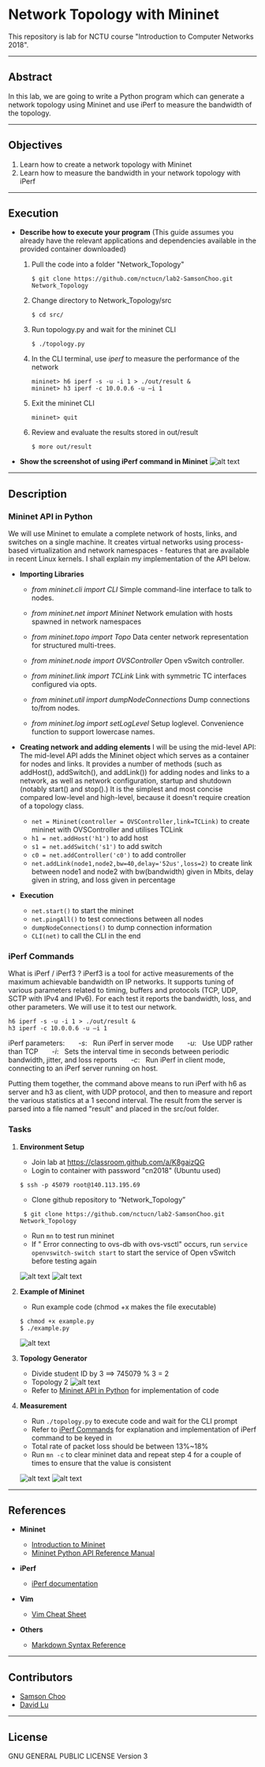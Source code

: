 # Network Topology with Mininet

This repository is lab for NCTU course "Introduction to Computer Networks 2018".

---
## Abstract

In this lab, we are going to write a Python program which can generate a network topology using Mininet and use iPerf to measure the bandwidth of the topology.

---
## Objectives

1. Learn how to create a network topology with Mininet
2. Learn how to measure the bandwidth in your network topology with iPerf

---
## Execution


* **Describe how to execute your program**
  (This guide assumes you already have the relevant applications and dependencies available in the provided container downloaded)

  1. Pull the code into a folder "Network_Topology"
        ```console
        $ git clone https://github.com/nctucn/lab2-SamsonChoo.git Network_Topology
        ```
  2. Change directory to Network_Topology/src
        ```console
        $ cd src/
        ```
  3. Run topology.py and wait for the mininet CLI
        ```console
        $ ./topology.py
        ```
  4. In the CLI terminal, use *iperf* to measure the performance of the network
        ```console
        mininet> h6 iperf -s -u -i 1 > ./out/result &
        mininet> h3 iperf -c 10.0.0.6 -u –i 1 
        ```
  5. Exit the mininet CLI
        ```console
        mininet> quit 
        ```
  6. Review and evaluate the results stored in out/result
        ```console
        $ more out/result
        ```
  
  
* **Show the screenshot of using iPerf command in Mininet**
![alt text](screenshots/iperf.png "iPerf command")

---
## Description

### Mininet API in Python
We will use Mininet to emulate a complete network of hosts, links, and switches on a single machine. It creates virtual networks using process-based virtualization and network namespaces - features that are available in recent Linux kernels. I shall explain my implementation of the API below.
* **Importing Libraries**

    * *from mininet.cli import CLI*
    Simple command-line interface to talk to nodes.
    
    * *from mininet.net import Mininet*
    Network emulation with hosts spawned in network namespaces
    * *from mininet.topo import Topo*
    Data center network representation for structured multi-trees.
    * *from mininet.node import OVSController*
    Open vSwitch controller.
    * *from mininet.link import TCLink*
    Link with symmetric TC interfaces configured via opts.
    * *from mininet.util import dumpNodeConnections*
    Dump connections to/from nodes.
    * *from mininet.log import setLogLevel*
    Setup loglevel. Convenience function to support lowercase names.
* **Creating network and adding elements**
I will be using the mid-level API: The mid-level API adds the Mininet object which serves as a container for nodes and links. It provides a number of methods (such as addHost(), addSwitch(), and addLink()) for adding nodes and links to a network, as well as network configuration, startup and shutdown (notably start() and stop().) It is the simplest and most concise compared low-level and high-level, because it doesn't require creation of a topology class.
    * ```net = Mininet(controller = OVSController,link=TCLink)``` to create mininet with OVSController and utilises TCLink
    * ```h1 = net.addHost('h1')``` to add host
    * ```s1 = net.addSwitch('s1')``` to add switch
    * ```c0 = net.addController('c0')``` to add controller
    * ```net.addLink(node1,node2,bw=40,delay='52us',loss=2)``` to create link between node1 and node2 with bw(bandwidth) given in Mbits, delay given in string, and loss given in percentage 

* **Execution**
    * ```net.start()``` to start the mininet
    * ```net.pingAll()``` to test connections between all nodes
    * ```dumpNodeConnections()``` to dump connection information
    * ```CLI(net)``` to call the CLI in the end

### iPerf Commands
What is iPerf / iPerf3 ?
iPerf3 is a tool for active measurements of the maximum achievable bandwidth on IP networks. It supports tuning of various parameters related to timing, buffers and protocols (TCP, UDP, SCTP with IPv4 and IPv6). For each test it reports the bandwidth, loss, and other parameters. We will use it to test our network.

```console 
h6 iperf -s -u -i 1 > ./out/result &
h3 iperf -c 10.0.0.6 -u –i 1
```
iPerf parameters:
&nbsp;&nbsp;&nbsp;&nbsp;&nbsp;&nbsp;*-s*: &nbsp; Run iPerf in server mode
&nbsp;&nbsp;&nbsp;&nbsp;&nbsp;&nbsp;*-u*: &nbsp; Use UDP rather than TCP
&nbsp;&nbsp;&nbsp;&nbsp;&nbsp;&nbsp;*-i*: &nbsp; Sets the interval time in seconds between periodic bandwidth, jitter, and loss reports
&nbsp;&nbsp;&nbsp;&nbsp;&nbsp;&nbsp;*-c*: &nbsp; Run iPerf in client mode, connecting to an iPerf server running on host.

Putting them together, the command above means to run iPerf with h6 as server and h3 as client, with UDP protocol, and then to measure and report the various statistics at a 1 second interval. The result from the server is parsed into a file named "result" and placed in the src/out folder.
### Tasks

1. **Environment Setup**
    * Join lab at https://classroom.github.com/a/K8gaizQG
    * Login to container with password "cn2018" (Ubuntu used)
    ```console
    $ ssh -p 45079 root@140.113.195.69
    ```
    * Clone github repository to “Network_Topology”
    ```console
     $ git clone https://github.com/nctucn/lab2-SamsonChoo.git Network_Topology
    ```
    * Run ```mn``` to test run mininet
    * If " Error connecting to ovs-db with ovs-vsctl" occurs, run ```service openvswitch-switch start``` to start the service of Open vSwitch before testing again
    
    ![alt text](screenshots/setup1.png "initial setup")
    ![alt text](screenshots/setup2.png "mininet test")


2. **Example of Mininet**
    * Run example code (chmod +x makes the file executable)
    ```console
    $ chmod +x example.py
    $ ./example.py 
    ```
    ![alt text](screenshots/example.png "example.py")


3. **Topology Generator**
    * Divide student ID by 3 ==> 745079 % 3 = 2
    * Topology 2
    ![alt text](src/topo/topo2.png "topology 2")
    * Refer to [Mininet API in Python](#mininet-api-in-python) for implementation of code

4. **Measurement**
    * Run ```./topology.py``` to execute code and wait for the CLI prompt
    * Refer to [iPerf Commands](#iperf-commands) for explanation and implementation of iPerf command to be keyed in
    * Total rate of packet loss should be between 13%~18%
    * Run ```mn -c``` to clear mininet data and repeat step 4 for a couple of times to ensure that the value is consistent
    
    ![alt text](screenshots/measurement1.png "Measurement")
    ![alt text](screenshots/measurement2.png "Measurement")

---
## References
* **Mininet**
    * [Introduction to Mininet](https://github.com/mininet/mininet/wiki/Introduction-to-Mininet)
    * [Mininet Python API Reference Manual](http://mininet.org/api/annotated.html)

* **iPerf**
    * [iPerf documentation](https://iperf.fr/iperf-doc.php)

* **Vim**
    * [Vim Cheat Sheet](https://www.maketecheasier.com/vim-keyboard-shortcuts-cheatsheet/)

* **Others**
    * [Markdown Syntax Reference](https://github.com/adam-p/markdown-here/wiki/Markdown-Cheatsheet#images)


---
## Contributors


* [Samson Choo](https://github.com/SamsonChoo)
* [David Lu](https://github.com/yungshenglu)

---
## License

GNU GENERAL PUBLIC LICENSE Version 3
